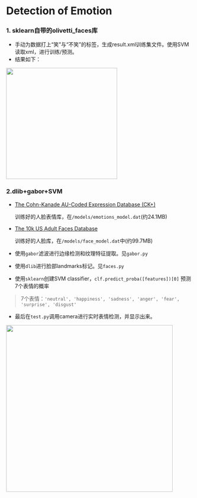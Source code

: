 # Detection of Emotion

### 1. sklearn自带的olivetti_faces库

- 手动为数据打上“笑”与“不笑”的标签，生成result.xml训练集文件。使用SVM读取xml，进行训练/预测。
- 结果如下：

<img src="https://ws3.sinaimg.cn/large/006tNc79gy1fs1sszhihzj30iq0f60u8.jpg" width="300px">

### 2.dlib+gabor+SVM

- [The Cohn-Kanade AU-Coded Expression Database (CK+)](http://www.pitt.edu/~emotion/ck-spread.htm)

  训练好的人脸表情库，在`/models/emotions_model.dat`(约24.1MB)

- [The 10k US Adult Faces Database](http://wilmabainbridge.com/facememorability2.html)

  训练好的人脸库，在`/models/face_model.dat`中(约99.7MB)

- 使用`gabor`滤波进行边缘检测和纹理特征提取。见`gabor.py`

- 使用`dlib`进行脸部landmarks标记。见`faces.py`

- 使用`sklearn`创建SVM classifier，`clf.predict_proba([features])[0]` 预测7个表情的概率

> 7个表情：`'neutral', 'happiness', 'sadness', 'anger', 'fear', 'surprise', 'disgust' `

- 最后在`test.py`调用camera进行实时表情检测，并显示出来。

<img src="https://ws2.sinaimg.cn/large/006tKfTcgy1fs1g64ag2oj31kw0wzqv8.jpg" width="450px">